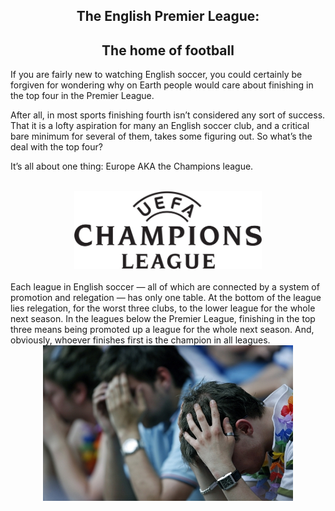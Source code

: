 

<center><h2>The English Premier League:</h2></center>
<center><h2>The home of football</h2></center>

If you are fairly new to watching English soccer, you could certainly be forgiven for wondering why on Earth people would care about finishing in the top four in the Premier League.

After all, in most sports finishing fourth isn’t considered any sort of success. That it is a lofty aspiration for many an English soccer club, and a critical bare minimum for several of them, takes some figuring out.
So what’s the deal with the top four?

It’s all about one thing: Europe AKA the Champions league.

<br>
<center><img src="640px-Logo_uefa_2012.png" alt="logo" width="300"></center>

<br>
Each league in English soccer — all of which are connected by a system of promotion and relegation — has only one table. 
At the bottom of the league lies relegation, for the worst three clubs, to the lower league for the whole next season. In the leagues below the Premier League, finishing in the top three means being promoted up a league for the whole next season.
And, obviously, whoever finishes first is the champion in all leagues.

<br>

<center><img src="relegation_3230802b.jpg" alt="logo" width="400"></center>



